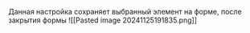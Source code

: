 
Данная настройка сохраняет выбранный элемент на форме, после закрытия формы
![[Pasted image 20241125191835.png]]